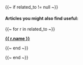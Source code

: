 <!--
To get help on editing this file, see https://github.com/beto-rodriguez/LiveCharts2/blob/dev/docs/readme.md
content is normally pulled from the examples in the repository.
-->

{{~ if related_to != null ~}}

#### Articles you might also find useful:

{{~ for r in related_to ~}}

<div class="my-2">
<a href="{{ compile this r.url }}">
<div class="d-inline-block p-3 bg-light shadow-sm">
<b>{{ r.name }}</b>
</div>
</a>

</div>

{{~ end ~}}

{{~ end ~}}
